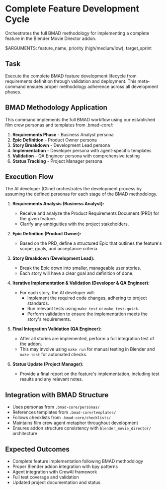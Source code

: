 # Complete Feature Development Cycle

Orchestrates the full BMAD methodology for implementing a complete feature in the Blender Movie Director addon.

$ARGUMENTS: feature_name, priority (high/medium/low), target_sprint

## Task
Execute the complete BMAD feature development lifecycle from requirements definition through validation and deployment. This meta-command ensures proper methodology adherence across all development phases.

## BMAD Methodology Application
This command implements the full BMAD workflow using our established film crew personas and templates from .bmad-core/:

1. **Requirements Phase** - Business Analyst persona
2. **Epic Definition** - Product Owner persona  
3. **Story Breakdown** - Development Lead persona
4. **Implementation** - Developer persona with agent-specific templates
5. **Validation** - QA Engineer persona with comprehensive testing
6. **Status Tracking** - Project Manager persona

## Execution Flow
The AI developer (Cline) orchestrates the development process by assuming the defined personas for each stage of the BMAD methodology.

1.  **Requirements Analysis (Business Analyst):**
    -   Receive and analyze the Product Requirements Document (PRD) for the given feature.
    -   Clarify any ambiguities with the project stakeholders.

2.  **Epic Definition (Product Owner):**
    -   Based on the PRD, define a structured Epic that outlines the feature's scope, goals, and acceptance criteria.

3.  **Story Breakdown (Development Lead):**
    -   Break the Epic down into smaller, manageable user stories.
    -   Each story will have a clear goal and definition of done.

4.  **Iterative Implementation & Validation (Developer & QA Engineer):**
    -   For each story, the AI developer will:
        -   Implement the required code changes, adhering to project standards.
        -   Run relevant tests using `make test` or `make test-quick`.
        -   Perform validation to ensure the implementation meets the story's requirements.

5.  **Final Integration Validation (QA Engineer):**
    -   After all stories are implemented, perform a full integration test of the addon.
    -   This may involve using `make run` for manual testing in Blender and `make test` for automated checks.

6.  **Status Update (Project Manager):**
    -   Provide a final report on the feature's implementation, including test results and any relevant notes.

## Integration with BMAD Structure
- Uses personas from `.bmad-core/personas/`
- References templates from `.bmad-core/templates/`
- Follows checklists from `.bmad-core/checklists/`
- Maintains film crew agent metaphor throughout development
- Ensures addon structure consistency with `blender_movie_director/` architecture

## Expected Outcomes
- Complete feature implementation following BMAD methodology
- Proper Blender addon integration with bpy patterns
- Agent integration with CrewAI framework
- Full test coverage and validation
- Updated project documentation and status
